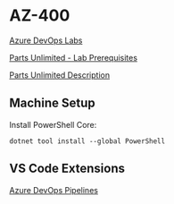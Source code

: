 # AZ-400

[Azure DevOps Labs](https://www.azuredevopslabs.com/labs/azuredevops/)

[Parts Unlimited - Lab Prerequisites](https://azuredevopslabs.com/labs/azuredevops/prereq/)

[Parts Unlimited Description](https://microsoft.github.io/PartsUnlimited/)

## Machine Setup

Install PowerShell Core:

```
dotnet tool install --global PowerShell
```

## VS Code Extensions

[Azure DevOps Pipelines](https://marketplace.visualstudio.com/items?itemName=ms-azure-devops.azure-pipelines)
